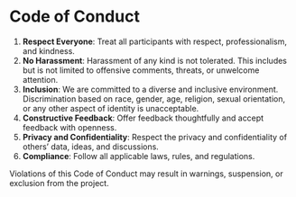 # Code of Conduct

1. **Respect Everyone**: Treat all participants with respect, professionalism, and kindness.
2. **No Harassment**: Harassment of any kind is not tolerated. This includes but is not limited to offensive comments, threats, or unwelcome attention.
3. **Inclusion**: We are committed to a diverse and inclusive environment. Discrimination based on race, gender, age, religion, sexual orientation, or any other aspect of identity is unacceptable.
4. **Constructive Feedback**: Offer feedback thoughtfully and accept feedback with openness.
5. **Privacy and Confidentiality**: Respect the privacy and confidentiality of others’ data, ideas, and discussions.
6. **Compliance**: Follow all applicable laws, rules, and regulations.

Violations of this Code of Conduct may result in warnings, suspension, or exclusion from the project.
